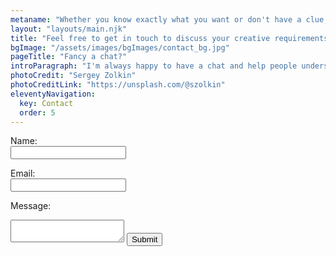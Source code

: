 ```yaml
---
metaname: "Whether you know exactly what you want or don't have a clue, I'm always happy to have a chat"
layout: "layouts/main.njk"
title: "Feel free to get in touch to discuss your creative requirements"
bgImage: "/assets/images/bgImages/contact_bg.jpg"
pageTitle: "Fancy a chat?"
introParagraph: "I'm always happy to have a chat and help people understand what they need from their website so why not drop me a line?"
photoCredit: "Sergey Zolkin"
photoCreditLink: "https://unsplash.com/@szolkin"
eleventyNavigation:
  key: Contact
  order: 5
---
```


<form
id="contact-form"
name="Contact Form"
data-netlify="true"
method="POST"
netlify-honeypot="bot-field"
>
<span style="display: none"
><p>
<label
>Don’t fill this out if you're human: <input name="bot-field"
/></label></p
></span>
<label for="name">Name:</label><br />
<input type="text" id="Name" name="Name" /><br />

<label for="email">Email:</label><br />
<input type="email" id="Email" name="Email" /><br />

<label for="Message">Message:</label><br />
<textarea name="message" id="Message" name="Message"></textarea>

<button type="submit" value="Submit" form="contact-form" />
<span>Submit</span>

</form>
